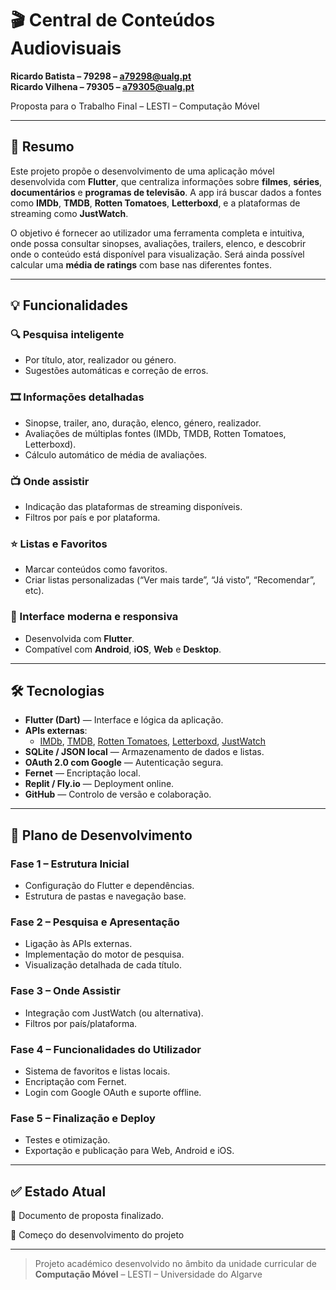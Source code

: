 # 🎬 Central de Conteúdos Audiovisuais

**Ricardo Batista – 79298 – a79298@ualg.pt**  
**Ricardo Vilhena – 79305 – a79305@ualg.pt**

Proposta para o Trabalho Final – LESTI – Computação Móvel

---

## 📌 Resumo

Este projeto propõe o desenvolvimento de uma aplicação móvel desenvolvida com **Flutter**, que centraliza informações sobre **filmes**, **séries**, **documentários** e **programas de televisão**. A app irá buscar dados a fontes como **IMDb**, **TMDB**, **Rotten Tomatoes**, **Letterboxd**, e a plataformas de streaming como **JustWatch**.

O objetivo é fornecer ao utilizador uma ferramenta completa e intuitiva, onde possa consultar sinopses, avaliações, trailers, elenco, e descobrir onde o conteúdo está disponível para visualização. Será ainda possível calcular uma **média de ratings** com base nas diferentes fontes.

---

## 💡 Funcionalidades

### 🔍 Pesquisa inteligente
- Por título, ator, realizador ou género.
- Sugestões automáticas e correção de erros.

### 🎞️ Informações detalhadas
- Sinopse, trailer, ano, duração, elenco, género, realizador.
- Avaliações de múltiplas fontes (IMDb, TMDB, Rotten Tomatoes, Letterboxd).
- Cálculo automático de média de avaliações.

### 📺 Onde assistir
- Indicação das plataformas de streaming disponíveis.
- Filtros por país e por plataforma.

### ⭐ Listas e Favoritos
- Marcar conteúdos como favoritos.
- Criar listas personalizadas (“Ver mais tarde”, “Já visto”, “Recomendar”, etc).

### 📱 Interface moderna e responsiva
- Desenvolvida com **Flutter**.
- Compatível com **Android**, **iOS**, **Web** e **Desktop**.

---

## 🛠️ Tecnologias

- **Flutter (Dart)** — Interface e lógica da aplicação.
- **APIs externas**:
  - [IMDb](https://www.imdb.com), [TMDB](https://www.themoviedb.org), [Rotten Tomatoes](https://www.rottentomatoes.com), [Letterboxd](https://letterboxd.com), [JustWatch](https://www.justwatch.com)
- **SQLite / JSON local** — Armazenamento de dados e listas.
- **OAuth 2.0 com Google** — Autenticação segura.
- **Fernet** — Encriptação local.
- **Replit / Fly.io** — Deployment online.
- **GitHub** — Controlo de versão e colaboração.

---

## 📅 Plano de Desenvolvimento

### Fase 1 – Estrutura Inicial
- Configuração do Flutter e dependências.
- Estrutura de pastas e navegação base.

### Fase 2 – Pesquisa e Apresentação
- Ligação às APIs externas.
- Implementação do motor de pesquisa.
- Visualização detalhada de cada título.

### Fase 3 – Onde Assistir
- Integração com JustWatch (ou alternativa).
- Filtros por país/plataforma.

### Fase 4 – Funcionalidades do Utilizador
- Sistema de favoritos e listas locais.
- Encriptação com Fernet.
- Login com Google OAuth e suporte offline.

### Fase 5 – Finalização e Deploy
- Testes e otimização.
- Exportação e publicação para Web, Android e iOS.

---

## ✅ Estado Atual

📍 Documento de proposta finalizado.  

📍 Começo do desenvolvimento do projeto

---

> Projeto académico desenvolvido no âmbito da unidade curricular de **Computação Móvel** – LESTI – Universidade do Algarve
